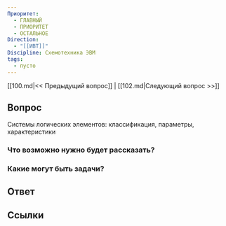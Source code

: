 ```yaml
---
Приоритет:
  - ГЛАВНЫЙ
  - ПРИОРИТЕТ
  - ОСТАЛЬНОЕ
Direction:
  - "[[ИВТ]]" 
Discipline: Схемотехника ЭВМ 
tags:
  - пусто
---
```

[[100.md|<< Предыдущий вопрос]] | [[102.md|Следующий вопрос >>]]
## Вопрос

Системы логических элементов: классификация, параметры, характеристики

### Что возможно нужно будет рассказать?

### Какие могут быть задачи?

## Ответ

## Ссылки
